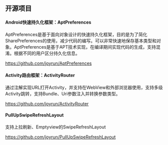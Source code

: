 ## 开源项目

#### Android快速持久化框架：AptPreferences

AptPreferences是基于面向对象设计的快速持久化框架，目的是为了简化SharePreferences的使用，减少代码的编写。可以非常快速地保存基本类型和对象。AptPreferences是基于APT技术实现，在编译期间实现代码的生成，支持混淆。根据不同的用户区分持久化信息。

https://github.com/joyrun/AptPreferences

#### Activity路由框架：ActivityRouter

通过注解实现URL打开Activity，并支持在WebView和外部浏览器使用，支持多级Activity跳转，支持Bundle、Uri参数注入并转换参数类型。

https://github.com/joyrun/ActivityRouter

#### PullUpSwipeRefreshLayout

支持上拉刷新、Emptyview的SwipeRefreshLayout

https://github.com/joyrun/PullUpSwipeRefreshLayout
